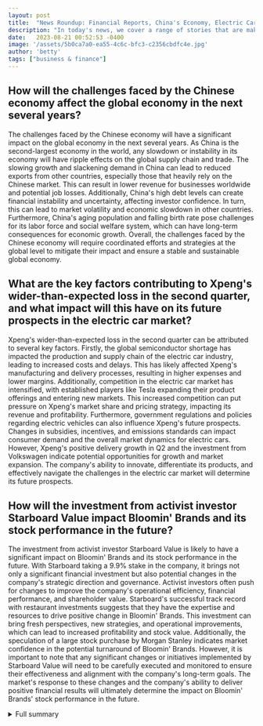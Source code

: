 ```yaml
---
layout: post
title:  "News Roundup: Financial Reports, China's Economy, Electric Car Market"
description: "In today's news, we cover a range of stories that are making headlines. From the latest financial reports of major companies to the challenges faced by the Chinese economy, and the performance of the electric car market, there is plenty to cover. Let's dive in."
date:   2023-08-21 00:52:53 -0400
image: '/assets/5b0ca7a0-ea55-4c6c-bfc3-c2356cbdfc4e.jpg'
author: 'betty'
tags: ["business & finance"]
---
```


## How will the challenges faced by the Chinese economy affect the global economy in the next several years?
The challenges faced by the Chinese economy will have a significant impact on the global economy in the next several years. As China is the second-largest economy in the world, any slowdown or instability in its economy will have ripple effects on the global supply chain and trade. The slowing growth and slackening demand in China can lead to reduced exports from other countries, especially those that heavily rely on the Chinese market. This can result in lower revenue for businesses worldwide and potential job losses. Additionally, China's high debt levels can create financial instability and uncertainty, affecting investor confidence. In turn, this can lead to market volatility and economic slowdown in other countries. Furthermore, China's aging population and falling birth rate pose challenges for its labor force and social welfare system, which can have long-term consequences for economic growth. Overall, the challenges faced by the Chinese economy will require coordinated efforts and strategies at the global level to mitigate their impact and ensure a stable and sustainable global economy.

## What are the key factors contributing to Xpeng's wider-than-expected loss in the second quarter, and what impact will this have on its future prospects in the electric car market?
Xpeng's wider-than-expected loss in the second quarter can be attributed to several key factors. Firstly, the global semiconductor shortage has impacted the production and supply chain of the electric car industry, leading to increased costs and delays. This has likely affected Xpeng's manufacturing and delivery processes, resulting in higher expenses and lower margins. Additionally, competition in the electric car market has intensified, with established players like Tesla expanding their product offerings and entering new markets. This increased competition can put pressure on Xpeng's market share and pricing strategy, impacting its revenue and profitability. Furthermore, government regulations and policies regarding electric vehicles can also influence Xpeng's future prospects. Changes in subsidies, incentives, and emissions standards can impact consumer demand and the overall market dynamics for electric cars. However, Xpeng's positive delivery growth in Q2 and the investment from Volkswagen indicate potential opportunities for growth and market expansion. The company's ability to innovate, differentiate its products, and effectively navigate the challenges in the electric car market will determine its future prospects.

## How will the investment from activist investor Starboard Value impact Bloomin' Brands and its stock performance in the future?
The investment from activist investor Starboard Value is likely to have a significant impact on Bloomin' Brands and its stock performance in the future. With Starboard taking a 9.9% stake in the company, it brings not only a significant financial investment but also potential changes in the company's strategic direction and governance. Activist investors often push for changes to improve the company's operational efficiency, financial performance, and shareholder value. Starboard's successful track record with restaurant investments suggests that they have the expertise and resources to drive positive change in Bloomin' Brands. This investment can bring fresh perspectives, new strategies, and operational improvements, which can lead to increased profitability and stock value. Additionally, the speculation of a large stock purchase by Morgan Stanley indicates market confidence in the potential turnaround of Bloomin' Brands. However, it is important to note that any significant changes or initiatives implemented by Starboard Value will need to be carefully executed and monitored to ensure their effectiveness and alignment with the company's long-term goals. The market's response to these changes and the company's ability to deliver positive financial results will ultimately determine the impact on Bloomin' Brands' stock performance in the future.


<details>
        <summary>Full summary</summary>
<p>In today's news, we cover a range of stories that are making headlines. From the latest financial reports of major companies to the challenges faced by the Chinese economy, and the performance of the electric car market, there is plenty to cover. Let's dive in.</p>
<p>Main Source:</p>
<p>These companies are making headlines due to their recent financial reports or market outlook.</p>
<ul>
<li>Palo Alto Networks' fiscal fourth-quarter earnings expected to be released</li>
<li>Ross Stores' postmarket earnings report beats expectations</li>
<li>Shares of Chinese companies, including Alibaba, JD.com, PDD, and Nio, decline amid concerns over China's real estate market</li>
<li>XPeng reports wider-than-expected loss in the second quarter</li>
<li>Applied Materials beats earnings expectations in fiscal third quarter</li>
<li>Estee Lauder beats earnings and revenue estimates but lowers full-year guidance</li>
<li>Keysight Technologies provides bleak outlook for fiscal fourth quarter</li>
<li>Farfetch reports lower-than-expected revenue and cuts gross merchandise value outlook</li>
<li>Activist investor buys stake in Bloomin' Brands</li>
</ul>
<p>Extra Sources:</p>
<p>Ross Stores, Inc. to release second quarter 2023 earnings results and company information.</p>
<ul>
<li>Ross Stores, Inc. plans to release its second quarter 2023 earnings results on Thursday, August 17, 2023 at approximately 4:00 p.m. Eastern Time.</li>
<li>Participants may listen to a real-time audio webcast of the conference call on Thursday, August 17, 2023 at 4:15 p.m. Eastern Time.</li>
<li>A recorded version of the call will also be available at the website address, as well as via a telephone recording at 201-612-7415, Passcode #13740437, through 8:00 p.m. Eastern Time on August 24, 2023.</li>
<li>Ross Stores, Inc. is an S&amp;P 500, Fortune 500, and Nasdaq 100 (ROST) company headquartered in Dublin, California, with fiscal 2022 revenues of $18.7 billion.</li>
<li>The Company operates Ross Dress for Less® ('Ross'), the largest off-price apparel and home fashion chain in the United States in 41 states, the District of Columbia, and Guam.</li>
<li>Ross offers first-quality, in-season, name brand and designer apparel, accessories, footwear, and home fashions for the entire family at savings of 20% to 60% off department and specialty store regular prices every day.</li>
<li>The Company also operates dd's DISCOUNTS® in 22 states that feature a more moderately-priced assortment of first-quality, in-season, name brand apparel, accessories, footwear, and home fashions for the entire family at savings of 20% to 70% off moderate department and discount store regular prices every day.</li>
<li>Additional information is available at www.rossstores.com.</li>
</ul>
<p>Article on the economic challenges faced by China</p>
<ul>
<li>Mr. Xi expresses confidence in the future of China's economy</li>
<li>Growth in China is slowing</li>
<li>Demand in China is slackening</li>
<li>China's debt is at near-record levels</li>
<li>China's economy may face difficult challenges in the next several years</li>
<li>China's aging population poses a burden on the economy and labor force</li>
<li>China's birthrate has fallen sharply</li>
<li>Private businesses in China are struggling due to rising costs and the pandemic</li>
</ul>
<p>Xpeng's performance and future prospects in the electric car market</p>
<ul>
<li>Xpeng's shares declined over 6% in pre-market trade</li>
<li>Xpeng reported a wider-than-expected loss in the second quarter</li>
<li>Xpeng's net loss was 2.8 billion yuan, compared to an expected loss of 2.13 billion yuan</li>
<li>Xpeng's second-quarter revenue met expectations</li>
<li>Xpeng's gross margin turned negative at -3.9% in the second quarter</li>
<li>Xpeng reported positive delivery growth in Q2</li>
<li>Xpeng expects vehicle deliveries to reach between 39,000 and 41,000 in the third quarter</li>
<li>Xpeng forecasts third-quarter revenue to range from 8.5 billion yuan to 9 billion yuan</li>
<li>Xpeng attracted investment from Volkswagen</li>
<li>Xpeng's stock has risen by over 50% this year</li>
<li>Tesla cut prices for its Model Y and Model S cars</li>
</ul>
<p>Wide-moat Applied Materials AMAT maintains $110 fair value estimate after good fiscal Q3 results</p>
<ul>
<li>Maintaining a $110 fair value estimate for Applied Materials</li>
<li>Good fiscal third-quarter results</li>
<li>Sales in the quarter exceeded expectations</li>
<li>Guidance for the fiscal fourth quarter exceeded expectations</li>
<li>Demand for trailing-edge products offset weakness in mobile and PC markets</li>
<li>Services business buoying sales</li>
<li>Downcycle in memory chips weighing on results</li>
<li>DRAM sales faring better than flash sales</li>
<li>Well-positioned to capitalize on long-term trends like IoT and AI</li>
<li>Valuation challenging, shares seen as overvalued</li>
<li>Fiscal third-quarter sales declined 1% YoY and 3% sequentially</li>
<li>DRAM sales rose about 45% sequentially</li>
<li>NAND sales declined steeply</li>
<li>Logic and foundry sales declined sequentially but rose YoY</li>
<li>Strong sales in automotive and industrial markets</li>
<li>Solid GAAP gross margin in the quarter</li>
</ul>
<p>Article about the recent performance and outlook of Estée Lauder</p>
<ul>
<li>Shares of Estée Lauder fell 21% during the first half of the year</li>
<li>Sales and earnings have been declining</li>
<li>Estée Lauder lowered its full-year outlook</li>
<li>In the 2023 third fiscal quarter, sales declined 12% and earnings per share (EPS) were down</li>
<li>Management lowered full-year guidance</li>
<li>Sales are expected to drop 10% to 12%</li>
<li>The EPS outlook is revised down</li>
<li>Estée Lauder stock price has decreased</li>
<li>Estée Lauder is a highly profitable company with valuable brand names</li>
<li>It pays a dividend</li>
<li>Shares trade at a high valuation</li>
<li>Consider buying the stock after improvement or a bigger pullback in the stock price</li>
</ul>
<p>Article on healthcare delivery beyond traditional four walls</p>
<ul>
<li>Healthcare delivery beyond the hospital's four walls</li>
<li>Growth of ambulatory surgery centers and virtual care</li>
<li>Expanded scope requiring EHR systems to manage new workflows</li>
<li>Automation solution for testing the entire workflow</li>
<li>More patient-centered approach to care delivery</li>
<li>Technology enabling personalized treatment plans and reshaping physician workflows</li>
<li>Patient engagement and retention as a business strategy</li>
<li>Examples of technology-enabled patient care</li>
<li>Challenges of healthcare delivery in new care sites</li>
<li>Test automation supporting resolution of regulatory and security issues</li>
<li>Importance of validating clinical and patient workflows</li>
<li>Emulated test automation testing the entire patient journey</li>
<li>SureTest automates any end-user testing for EHR and third-party applications</li>
<li>Testing conducted in a non-PHI environment</li>
<li>Delivered via a managed service solution</li>
<li>Letting go of manual processes and trusting test automation</li>
<li>SureTest and Eggplant partnering to improve testing quality and automate testing</li>
<li>Benefits and timeframe of implementing SureTest's solution</li>
</ul>
<p>Article about Bloomin' Brands and its recent stock gains due to an investment from Starboard Value</p>
<ul>
<li>Shares of Bloomin' Brands surged 7.8%</li>
<li>The company received a large investment from activist investor Starboard Value</li>
<li>Speculation about a large stock purchase by Morgan Stanley</li>
<li>Starboard has taken a 9.9% stake in Bloomin'</li>
<li>Bloomin's stock price trades at less than 10 times earnings estimates</li>
<li>Last quarter's total company same-store sales grew by just 0.8%</li>
<li>Traffic declined across every restaurant concept for Bloomin'</li>
<li>Starboard has a successful track record with restaurant investments</li>
<li>Better times could be on the horizon for Bloomin' Brands' stock</li>
</ul>
</details>